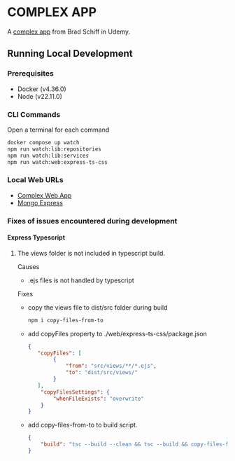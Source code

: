 # COMPLEX APP
A [complex app](https://www.udemy.com/course/learn-javascript-full-stack-from-scratch/) from Brad Schiff in Udemy.

## Running Local Development

### Prerequisites
- Docker (v4.36.0)
- Node (v22.11.0)

### CLI Commands
Open a terminal for each command
```bash 
docker compose up watch 
npm run watch:lib:repositories
npm run watch:lib:services
npm run watch:web:express-ts-css
```

### Local Web URLs
- [Complex Web App](http://localhost:8080)
- [Mongo Express](http://localhost:8081)

### Fixes of issues encountered during development

#### Express Typescript

1. The views folder is not included in typescript build.
    
    Causes
    - .ejs files is not handled by typescript

    Fixes
    - copy the views file to dist/src folder during build

        ```bash
        npm i copy-files-from-to
        ```
    - add copyFiles property to ./web/express-ts-css/package.json
        ```json
        {
           "copyFiles": [
                {
                    "from": "src/views/**/*.ejs",
                    "to": "dist/src/views/"
                }
           ],
            "copyFilesSettings": {
                "whenFileExists": "overwrite"
            }
        }
        ```
    - add copy-files-from-to to build script.
        ```json
        {
            "build": "tsc --build --clean && tsc --build && copy-files-from-to"
        }
        ```